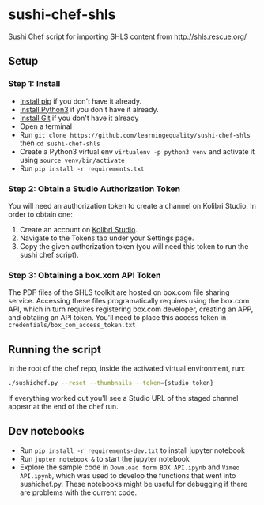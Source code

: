 # sushi-chef-shls
Sushi Chef script for importing SHLS content from http://shls.rescue.org/

## Setup

### Step 1: Install
* [Install pip](https://pypi.python.org/pypi/pip) if you don't have it already.
* [Install Python3](https://www.python.org/downloads) if you don't have it already.
* [Install Git](https://git-scm.com/book/en/v2/Getting-Started-Installing-Git) if you don't have it already
* Open a terminal
* Run `git clone https://github.com/learningequality/sushi-chef-shls` 
  then `cd sushi-chef-shls`
* Create a Python3 virtual env `virtualenv -p python3 venv`
  and activate it using `source venv/bin/activate`
* Run `pip install -r requirements.txt`

### Step 2: Obtain a Studio Authorization Token
You will need an authorization token to create a channel on Kolibri Studio.
In order to obtain one:
1. Create an account on [Kolibri Studio](https://studio.learningequality.org/).
2. Navigate to the Tokens tab under your Settings page.
3. Copy the given authorization token (you will need this token to run the sushi chef script).

### Step 3: Obtaining a box.xom API Token
The PDF files of the SHLS toolkit are hosted on box.com file sharing service.
Accessing these files programatically requires using the box.com API, which in
turn requires registering box.com developer, creating an APP, and obtaiing
an API token.
You'll need to place this access token in `credentials/box_com_access_token.txt`


## Running the script

In the root of the chef repo, inside the activated virtual environment, run:
```bash
./sushichef.py --reset --thumbnails --token={studio_token}
```

If everything worked out you'll see a Studio URL of the staged channel appear at
the end of the chef run.





## Dev notebooks

* Run `pip install -r requirements-dev.txt` to install jupyter notebook
* Run `jupter notebook &` to start the jupyter notebook
* Explore the sample code in `Download form BOX API.ipynb` and  `Vimeo API.ipynb`,
  which was used to develop the functions that went into sushichef.py.
  These notebooks might be useful for debugging if there are problems with
  the current code.



